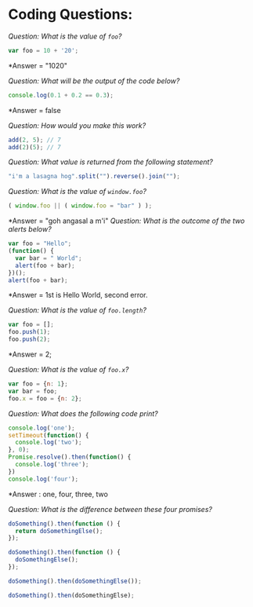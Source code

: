 # Coding Questions:

*Question: What is the value of `foo`?*
```javascript
var foo = 10 + '20';
```

*Answer = "1020"

*Question: What will be the output of the code below?*
```javascript
console.log(0.1 + 0.2 == 0.3);
```
*Answer = false

*Question: How would you make this work?*
```javascript
add(2, 5); // 7
add(2)(5); // 7
```

*Question: What value is returned from the following statement?*
```javascript
"i'm a lasagna hog".split("").reverse().join("");
```

*Question: What is the value of `window.foo`?*
```javascript
( window.foo || ( window.foo = "bar" ) );
```
*Answer = "goh angasal a m'i"
*Question: What is the outcome of the two alerts below?*
```javascript
var foo = "Hello";
(function() {
  var bar = " World";
  alert(foo + bar);
})();
alert(foo + bar);
```

*Answer = 1st is Hello  World, second error.

*Question: What is the value of `foo.length`?*
```javascript
var foo = [];
foo.push(1);
foo.push(2);
```
*Answer = 2;

*Question: What is the value of `foo.x`?*
```javascript
var foo = {n: 1};
var bar = foo;
foo.x = foo = {n: 2};
```

*Question: What does the following code print?*
```javascript
console.log('one');
setTimeout(function() {
  console.log('two');
}, 0);
Promise.resolve().then(function() {
  console.log('three');
})
console.log('four');
```
*Answer : one, four, three, two

*Question: What is the difference between these four promises?*
```javascript
doSomething().then(function () {
  return doSomethingElse();
});

doSomething().then(function () {
  doSomethingElse();
});

doSomething().then(doSomethingElse());

doSomething().then(doSomethingElse);
```
